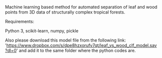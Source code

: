 Machine learning based method for automated separation of leaf and wood points from 3D data of structurally complex tropical forests.


Requirements:

Python 3,
scikit-learn,
numpy,
pickle

Also please download this model file from the following link: 'https://www.dropbox.com/s/dpe8hzxorufv7qt/leaf_vs_wood_clf_model.sav?dl=0' and add it to the same folder where the python codes are.
